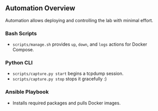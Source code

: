 ## Automation Overview
Automation allows deploying and controlling the lab with minimal effort.

### Bash Scripts
- `scripts/manage.sh` provides `up`, `down`, and `logs` actions for Docker Compose.

### Python CLI
- `scripts/capture.py start` begins a tcpdump session.
- `scripts/capture.py stop` stops it gracefully :)

### Ansible Playbook
- Installs required packages and pulls Docker images.
